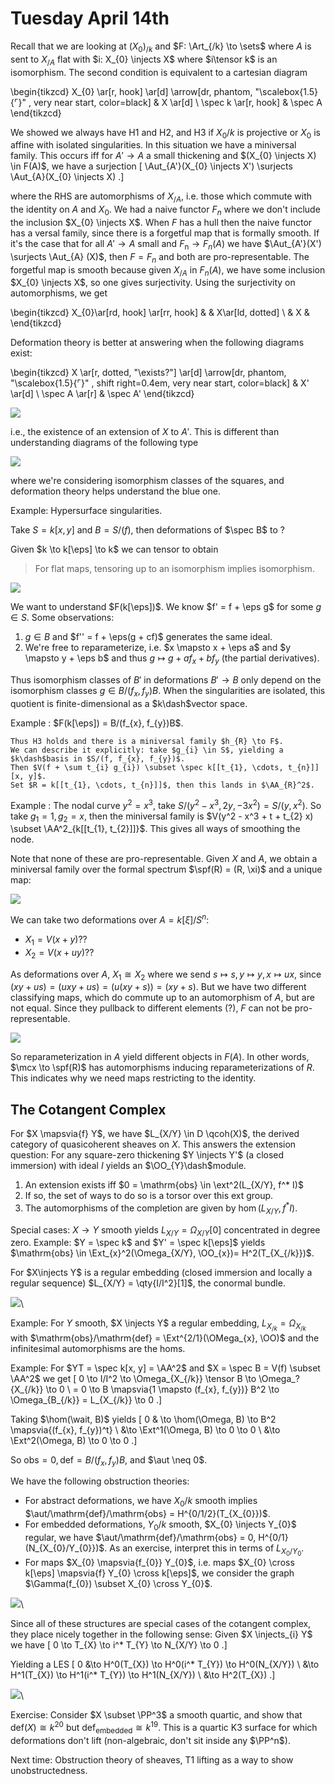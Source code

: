 # Tuesday April 14th

Recall that we are looking at $(X_{0})_{/k}$ and $F: \Art_{/k} \to \sets$ where $A$ is sent to $X_{/A}$ flat with $i: X_{0} \injects X$ where $i\tensor k$ is an isomorphism.
The second condition is equivalent to a cartesian diagram

\begin{tikzcd}
  X_{0} 
  \ar[r, hook]
  \ar[d] 
  \arrow[dr, phantom, "\scalebox{1.5}{$\ulcorner$}" , very near start, color=black]
& X 
  \ar[d] 
\\
  \spec k 
  \ar[r, hook] 
& \spec A
\end{tikzcd}


We showed we always have H1 and H2, and H3 if $X_{0}/k$ is projective or $X_{0}$ is affine with isolated singularities.
In this situation we have a miniversal family.
This occurs iff for $A' \to A$ a small thickening and $(X_{0} \injects X) \in F(A)$, we have a surjection
\[
\Aut_{A'}(X_{0} \injects X') \surjects \Aut_{A}(X_{0} \injects X)
.\]

where the RHS are automorphisms of $X_{/A}$, i.e. those which commute with the identity on $A$ and $X_{0}$.
We had a naive functor $F_{n}$ where we don't include the inclusion $X_{0} \injects X$.
When $F$ has a hull then the naive functor has a versal family, since there is a forgetful map that is formally smooth.
If it's the case that for all $A' \to A$ small and $F_{\text{n}} \to F_{n}(A)$ we have $\Aut_{A'}(X') \surjects \Aut_{A} (X)$, then $F = F_{n}$ and both are pro-representable.
The forgetful map is smooth because given $X_{/A}$ in $F_{n}(A)$, we have some inclusion $X_{0} \injects X$, so one gives surjectivity.
Using the surjectivity on automorphisms, we get

\begin{tikzcd}
X_{0}\ar[rd, hook] \ar[rr, hook] & & X\ar[ld, dotted] \\
& X & 
\end{tikzcd}


Deformation theory is better at answering when the following diagrams exist:


\begin{tikzcd}
X 
  \ar[r, dotted, "\exists?"] 
  \ar[d]
  \arrow[dr, phantom, "\scalebox{1.5}{$\ulcorner$}" , shift right=0.4em, very near start, color=black]
& 
X'
  \ar[d] 
\\
\spec A
  \ar[r]
& 
\spec A' 
\end{tikzcd}

![](figures/image_2020-04-14-12-48-11.png)

i.e., the existence of an extension of $X$ to $A'$.
This is different than understanding diagrams of the following type

![](figures/image_2020-04-14-12-50-29.png)

where we're considering isomorphism classes of the squares, and deformation theory helps understand the blue one.

Example:
Hypersurface singularities.

Take $S = k[x, y]$ and $B = S/(f)$, then deformations of $\spec B$ to ?

Given $k \to k[\eps] \to k$ we can tensor to obtain

> For flat maps, tensoring up to an isomorphism implies isomorphism.

![](figures/image_2020-04-14-12-55-58.png)

We want to understand $F(k[\eps])$.
We know $f' = f + \eps g$ for some $g\in S$.
Some observations:

1. $g\in B$ and $f'' = f + \eps(g + cf)$ generates the same ideal.
2. We're free to reparameterize, i.e. $x \mapsto x + \eps a$ and $y \mapsto y + \eps b$ and thus $g \mapsto g + a f_{x} + b f_{y}$ (the partial derivatives).

Thus isomorphism classes of $B'$ in deformations $B' \to B$ only depend on the isomorphism classes $g\in B/(f_{x}, f_{y}) B$.
When the singularities are isolated, this quotient is finite-dimensional as a $k\dash$vector space.

Example
:   $F(k[\eps]) = B/(f_{x}, f_{y})B$.

    Thus H3 holds and there is a miniversal family $h_{R} \to F$.
    We can describe it explicitly: take $g_{i} \in S$, yielding a $k\dash$basis in $S/(f, f_{x}, f_{y})$.
    Then $V(f + \sum t_{i} g_{i}) \subset \spec k[[t_{1}, \cdots, t_{n}]][x, y]$.
    Set $R = k[[t_{1}, \cdots, t_{n}]]$, then this lands in $\AA_{R}^2$.

Example
:   The nodal curve $y^2 = x^3$, take $S/(y^2-x^3, 2y, -3x^2) = S/(y, x^2)$.
    So take $g_{1} = 1, g_{2} = x$, then the miniversal family is $V(y^2 - x^3 + t + t_{2} x) \subset \AA^2_{k[[t_{1}, t_{2}]]}$.
    This gives all ways of smoothing the node.

Note that none of these are pro-representable. 
Given $X$ and $A$, we obtain a miniversal family over the formal spectrum $\spf(R) = (R, \xi)$ and a unique map:

![](figures/image_2020-04-14-13-10-21.png)

We can take two deformations over $A = k[\xi]/ S^n$:

- $X_{1} = V(x + y)$??
- $X_{2} = V(x + uy)$??

As deformations over $A$, $X_{1} \cong X_{2}$ where we send $s\mapsto s, y\mapsto y, x\mapsto ux$, since $(xy + us) = (uxy + us) = (u(xy + s)) = (xy + s)$.
But we have two different classifying maps, which do commute up to an automorphism of $A$, but are not equal.
Since they pullback to different elements (?), $F$ can not be pro-representable.


![](figures/image_2020-04-14-13-20-05.png)

So reparameterization in $A$ yield different objects in $F(A)$.
In other words, $\mcx \to \spf(R)$ has automorphisms inducing reparameterizations of $R$.
This indicates why we need maps restricting to the identity.

## The Cotangent Complex 

For $X \mapsvia{f} Y$, we have $L_{X/Y} \in D \qcoh(X)$, the derived category of quasicoherent sheaves on $X$.
This answers the extension question:
For any square-zero thickening $Y \injects Y'$ (a closed immersion) with ideal $I$ yields an $\OO_{Y}\dash$module.


1. An extension exists iff $0 = \mathrm{obs} \in \ext^2(L_{X/Y}, f^* I)$
2. If so, the set of ways to do so is a torsor over this ext group.
3. The automorphisms of the completion are given by $\hom(L_{X/Y}, f^* I)$.

Special cases:
$X \to Y$ smooth yields $L_{X/Y} = \Omega_{X/Y}[0]$ concentrated in degree zero.
Example:
$Y = \spec k$ and $Y' = \spec k[\eps]$ yields $\mathrm{obs} \in \Ext_{x}^2(\Omega_{X/Y}, \OO_{x})= H^2(T_{X_{/k}})$.

For $X\injects Y$ is a regular embedding (closed immersion and locally a regular sequence) $L_{X/Y} = \qty{I/I^2}[1]$, the conormal bundle.

![](figures/image_2020-04-14-13-32-13.png)\

Example:
For $Y$ smooth, $X \injects Y$ a regular embedding, $L_{X_{/k}} = \Omega_{X_{/k}}$ with $\mathrm{obs}/\mathrm{def} = \Ext^{2/1}(\OMega_{x}, \OO)$ and the infinitesimal automorphisms are the homs.

Example:
For $YT = \spec k[x, y] = \AA^2$ and $X = \spec B = V(f) \subset \AA^2$ we get
\[
0 \to I/I^2 \to \Omega_{X_{/k}} \tensor B \to \Omega_?{X_{/k}} \to 0 \\
= 0 \to B \mapsvia{1 \mapsto (f_{x}, f_{y})} B^2 \to \Omega_{B_{/k}} = L_{X_{/k}} \to 0
.\]

Taking $\hom(\wait, B)$ yields
\[
0 & \to \hom(\Omega, B) \to B^2 \mapsvia{(f_{x}, f_{y})^t} \\ 
&\to \Ext^1(\Omega, B) \to 0 \to 0 \\
&\to \Ext^2(\Omega, B) \to 0 \to 0
.\]

So $\mathrm{obs} = 0, \mathrm{def} = B/(f_{x}, f_{y})B$, and $\aut \neq 0$.

We have the following obstruction theories:

- For abstract deformations, we have $X_{0}/k$ smooth implies $\aut/\mathrm{def}/\mathrm{obs} = H^{0/1/2}(T_{X_{0}})$.
- For embedded deformations, $Y_{0}/k$ smooth, $X_{0} \injects Y_{0}$ regular, we have $\aut/\mathrm{def}/\mathrm{obs} = 0, H^{0/1}(N_{X_{0}/Y_{0}})$.
  As an exercise, interpret this in terms of $L_{X_{0}/Y_{0}}$.
- For maps $X_{0} \mapsvia{f_{0}} Y_{0}$, i.e. maps $X_{0} \cross k[\eps] \mapsvia{f} Y_{0} \cross k[\eps]$, we consider the graph $\Gamma(f_{0}) \subset X_{0} \cross Y_{0}$.

 ![](figures/image_2020-04-14-13-43-40.png)\

Since all of these structures are special cases of the cotangent complex, they place nicely together in the following sense:
Given $X \injects_{i} Y$ we have
\[
0 \to T_{X} \to i^* T_{Y} \to N_{X/Y} \to 0
.\]

Yielding a LES
\[
0 &\to H^0(T_{X}) \to H^0(i^* T_{Y}) \to H^0(N_{X/Y}) \\
&\to H^1(T_{X}) \to H^1(i^* T_{Y}) \to H^1(N_{X/Y}) \\
&\to H^2(T_{X}) 
.\]


![](figures/image_2020-04-14-13-47-05.png)\

Exercise:
Consider $X \subset \PP^3$ a smooth quartic, and show that $\mathrm{def}(X) \cong k^{20}$ but $\mathrm{def}_{\text{embedded}} \cong k^{19}$.
This is a quartic K3 surface for which deformations don't lift (non-algebraic, don't sit inside any $\PP^n$).

Next time:
Obstruction theory of sheaves, T1 lifting as a way to show unobstructedness.
